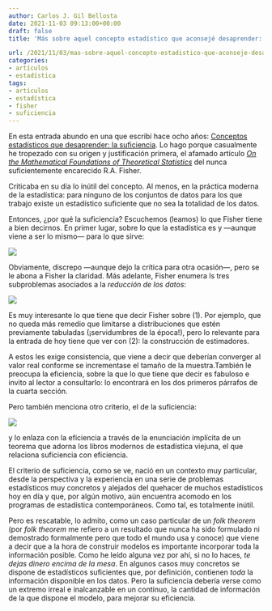 ```yaml
---
author: Carlos J. Gil Bellosta
date: 2021-11-03 09:13:00+00:00
draft: false
title: 'Más sobre aquel concepto estadístico que aconsejé desaprender: la suficiencia'

url: /2021/11/03/mas-sobre-aquel-concepto-estadistico-que-aconseje-desaprender-la-suficiencia/
categories:
- artículos
- estadística
tags:
- artículos
- estadística
- fisher
- suficiencia
---
```





En esta entrada abundo en una que escribí hace ocho años: [Conceptos estadísticos que desaprender: la suficiencia](https://www.datanalytics.com/2013/07/09/conceptos-estadisticos-que-desaprender-suficiencia/). Lo hago porque casualmente he tropezado con su origen y justificación primera, el afamado artículo _[On the Mathematical Foundations of Theoretical Statistics](http://l.academicdirect.org/Horticulture/GAs/Refs/Fisher_1922_Estimation.pdf)_ del nunca suficientemente encarecido R.A. Fisher.







Criticaba en su día lo inútil del concepto. Al menos, en la práctica moderna de la estadística: para ninguno de los conjuntos de datos para los que trabajo existe un estadístico suficiente que no sea la totalidad de los datos.







Entonces, ¿por qué la suficiencia? Escuchemos (leamos) lo que Fisher tiene a bien decirnos. En primer lugar, sobre lo que la estadística es y —aunque viene a ser lo mismo— para lo que sirve:







![](/wp-uploads/2021/10/image.png)








Obviamente, discrepo —aunque dejo la crítica para otra ocasión—, pero se le abona a Fisher la claridad. Más adelante, Fisher enumera ls tres subproblemas asociados a la _reducción de los datos_:







![](/wp-uploads/2021/10/image-1.png)








Es muy interesante lo que tiene que decir Fisher sobre (1). Por ejemplo, que no queda más remedio que limitarse a distribuciones que estén previamente tabuladas (¡servidumbres de la época!), pero lo relevante para la entrada de hoy tiene que ver con (2): la construcción de estimadores.







A estos les exige consistencia, que viene a decir que deberían converger al valor real conforme se incrementase el tamaño de la muestra.También le preocupa la eficiencia, sobre la que lo que tiene que decir es fabuloso e invito al lector a consultarlo: lo encontrará en los dos primeros párrafos de la cuarta sección.







Pero también menciona otro criterio, el de la suficiencia:







![](/wp-uploads/2021/10/image-2.png)








y lo enlaza con la eficiencia a través de la enunciación implícita de un teorema que adorna los libros modernos de estadística viejuna, el que relaciona suficiencia con eficiencia.







El criterio de suficiencia, como se ve, nació en un contexto muy particular, desde la perspectiva y la experiencia en una serie de problemas estadísticos muy concretos y alejados del quehacer de muchos estadísticos hoy en día y que, por algún motivo, aún encuentra acomodo en los programas de estadística contemporáneos. Como tal, es totalmente inútil.







Pero es rescatable, lo admito, como un caso particular de un _folk theorem_ (por _folk theorem_ me refiero a un resultado que nunca ha sido formulado ni demostrado formalmente pero que todo el mundo usa y conoce) que viene a decir que a la hora de construir modelos es importante incorporar toda la información posible. Como he leído alguna vez por ahí, si no lo haces, _te dejas dinero encima de la mesa_. En algunos casos muy concretos se dispone de estadísticos suficientes que, por definición, contienen _toda_ la información disponible en los datos. Pero la suficiencia debería verse como un extremo irreal e inalcanzable en un continuo, la cantidad de información de la que dispone el modelo, para mejorar su eficiencia.



